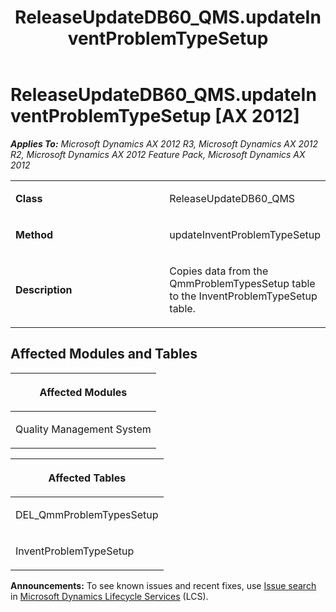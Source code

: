 ﻿---
title: ReleaseUpdateDB60_QMS.updateInventProblemTypeSetup
TOCTitle: ReleaseUpdateDB60_QMS.updateInventProblemTypeSetup
ms:assetid: 932f7454-97c4-2e4b-b907-0b289dec1529
ms:mtpsurl: https://msdn.microsoft.com/en-us/library/JJ686112(v=AX.60)
ms:contentKeyID: 49709816
ms.date: 05/18/2015
mtps_version: v=AX.60
---

# ReleaseUpdateDB60\_QMS.updateInventProblemTypeSetup [AX 2012]


_**Applies To:** Microsoft Dynamics AX 2012 R3, Microsoft Dynamics AX 2012 R2, Microsoft Dynamics AX 2012 Feature Pack, Microsoft Dynamics AX 2012_

<table>
<colgroup>
<col style="width: 50%" />
<col style="width: 50%" />
</colgroup>
<tbody>
<tr class="odd">
<td><p><strong>Class</strong></p></td>
<td><p>ReleaseUpdateDB60_QMS</p></td>
</tr>
<tr class="even">
<td><p><strong>Method</strong></p></td>
<td><p>updateInventProblemTypeSetup</p></td>
</tr>
<tr class="odd">
<td><p><strong>Description</strong></p></td>
<td><p>Copies data from the QmmProblemTypesSetup table to the InventProblemTypeSetup table.</p></td>
</tr>
</tbody>
</table>


## Affected Modules and Tables

<table>
<colgroup>
<col style="width: 100%" />
</colgroup>
<thead>
<tr class="header">
<th><p>Affected Modules</p></th>
</tr>
</thead>
<tbody>
<tr class="odd">
<td><p>Quality Management System</p></td>
</tr>
</tbody>
</table>


<table>
<colgroup>
<col style="width: 100%" />
</colgroup>
<thead>
<tr class="header">
<th><p>Affected Tables</p></th>
</tr>
</thead>
<tbody>
<tr class="odd">
<td><p>DEL_QmmProblemTypesSetup</p></td>
</tr>
<tr class="even">
<td><p>InventProblemTypeSetup</p></td>
</tr>
</tbody>
</table>

  
**Announcements:** To see known issues and recent fixes, use [Issue search](http://go.microsoft.com/fwlink/?linkid=389258) in [Microsoft Dynamics Lifecycle Services](http://go.microsoft.com/fwlink/?linkid=306505) (LCS).

